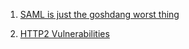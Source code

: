 
1. [SAML is just the goshdang worst thing](https://joonas.fi/2021/08/saml-is-insecure-by-design/)

1. [HTTP2 Vulnerabilities](https://portswigger.net/research/http2#conclusion)


